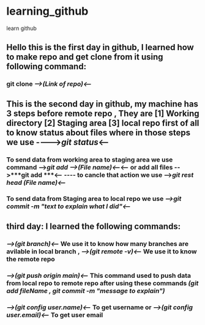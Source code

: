# learning_github
learn github
## Hello this is the first day in github, I learned how to make repo and get clone from it using following command:
### git clone ***-->(Link of repo)<--***
## This is the second day in github, my machine has 3 steps before remote repo , They are  [1] Working directory [2] Staging area [3] local repo first of all to know status about files where in those steps we use ---->***git status***<--
### To send data from **working area** to **staging area** we use command -->***git add -->(File name)<--***<-- or add all files -->***git add ***<-- ---- to cancle that action we use -->***git rest head (File name)<--***
### To send data from **Staging area** to **local repo** we use ***-->git commit -m "text to explain what I did"<--***
## third day: I learned the following commands:
### ***-->(git branch)<--*** We use it to know how many branches are avilable in local branch , ***-->(git remote -v)<--*** We use it to know the remote repo
### ***-->(git push origin main)<--*** This command used to push data from **local repo** to **remote repo** after using these commands ***(git add fileName , git commit -m "message to explain")***
### ***-->(git config user.name)<--*** To get username or ***-->(git config user.email)<--*** To get user email
